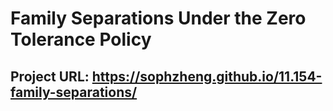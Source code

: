 # Family Separations Under the Zero Tolerance Policy

## Project URL: https://sophzheng.github.io/11.154-family-separations/
